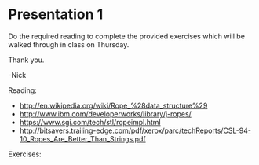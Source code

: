 # Presentation 1
Do the required reading to complete the provided exercises which will be walked through in class on Thursday.

Thank you.

-Nick

Reading:
- http://en.wikipedia.org/wiki/Rope_%28data_structure%29
- http://www.ibm.com/developerworks/library/j-ropes/
- https://www.sgi.com/tech/stl/ropeimpl.html
- http://bitsavers.trailing-edge.com/pdf/xerox/parc/techReports/CSL-94-10_Ropes_Are_Better_Than_Strings.pdf

Exercises:
